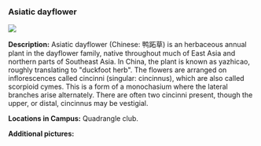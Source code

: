 ### Asiatic dayflower
![](http://www.astro.princeton.edu/~ruixu/fig/AsiaticDayflower.jpg)

**Description:** Asiatic dayflower (Chinese: 鸭跖草)  is an herbaceous annual plant in the dayflower family, native throughout much of East Asia and northern parts of Southeast Asia.  In China, the plant is known as yazhicao, roughly translating to "duckfoot herb". The flowers are arranged on inflorescences called cincinni (singular: cincinnus), which are also called scorpioid cymes. This is a form of a monochasium where the lateral branches arise alternately. There are often two cincinni present, though the upper, or distal, cincinnus may be vestigial.

**Locations in Campus:** Quadrangle club. 

**Additional pictures:**
